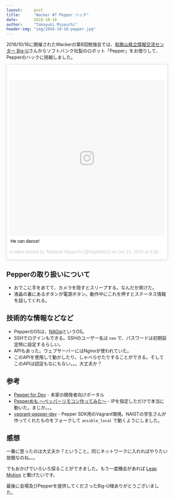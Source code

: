 ```yaml
---
layout:     post
title:      "Wacker #7 Pepper ハック"
date:       2016-10-18
author:     "Takayuki Miyauchi"
header-img: "img/2016-10-18-pepper.jpg"
---
```


2016/10/16に開催されたWackerの第8回勉強会では、[和歌山県立情報交流センター Big-U](http://www.big-u.jp/)さんからソフトバンク社製のロボット「Pepper」をお借りして、Pepperのハックに挑戦しました。

<blockquote class="instagram-media" data-instgrm-captioned data-instgrm-version="7" style=" background:#FFF; border:0; border-radius:3px; box-shadow:0 0 1px 0 rgba(0,0,0,0.5),0 1px 10px 0 rgba(0,0,0,0.15); margin: 1px; max-width:658px; padding:0; width:99.375%; width:-webkit-calc(100% - 2px); width:calc(100% - 2px);"><div style="padding:8px;"> <div style=" background:#F8F8F8; line-height:0; margin-top:40px; padding:50.0% 0; text-align:center; width:100%;"> <div style=" background:url(data:image/png;base64,iVBORw0KGgoAAAANSUhEUgAAACwAAAAsCAMAAAApWqozAAAABGdBTUEAALGPC/xhBQAAAAFzUkdCAK7OHOkAAAAMUExURczMzPf399fX1+bm5mzY9AMAAADiSURBVDjLvZXbEsMgCES5/P8/t9FuRVCRmU73JWlzosgSIIZURCjo/ad+EQJJB4Hv8BFt+IDpQoCx1wjOSBFhh2XssxEIYn3ulI/6MNReE07UIWJEv8UEOWDS88LY97kqyTliJKKtuYBbruAyVh5wOHiXmpi5we58Ek028czwyuQdLKPG1Bkb4NnM+VeAnfHqn1k4+GPT6uGQcvu2h2OVuIf/gWUFyy8OWEpdyZSa3aVCqpVoVvzZZ2VTnn2wU8qzVjDDetO90GSy9mVLqtgYSy231MxrY6I2gGqjrTY0L8fxCxfCBbhWrsYYAAAAAElFTkSuQmCC); display:block; height:44px; margin:0 auto -44px; position:relative; top:-22px; width:44px;"></div></div> <p style=" margin:8px 0 0 0; padding:0 4px;"> <a href="https://www.instagram.com/p/BLnAgvWDift/" style=" color:#000; font-family:Arial,sans-serif; font-size:14px; font-style:normal; font-weight:normal; line-height:17px; text-decoration:none; word-wrap:break-word;" target="_blank">He can dance!</a></p> <p style=" color:#c9c8cd; font-family:Arial,sans-serif; font-size:14px; line-height:17px; margin-bottom:0; margin-top:8px; overflow:hidden; padding:8px 0 7px; text-align:center; text-overflow:ellipsis; white-space:nowrap;">A video posted by Takayuki Miyauchi (@miya0001) on <time style=" font-family:Arial,sans-serif; font-size:14px; line-height:17px;" datetime="2016-10-16T03:56:26+00:00">Oct 15, 2016 at 8:56pm PDT</time></p></div></blockquote>
<script async defer src="//platform.instagram.com/en_US/embeds.js"></script>

## Pepperの取り扱いについて

* おでこに手をあてて、カメラを隠すとスリープする。なんだか笑けた。
* 液晶の裏にあるボタンが電源ボタン。動作中にこれを押すとステータス情報を話してくれる。

## 技術的な情報などなど

* PepperのOSは、[NAOqi](http://doc.aldebaran.com/)というOS。
* SSHでログインもできる。SSHのユーザー名は `nao` で、パスワードは初期設定時に設定するらしい。
* APIもあった。ウェブサーバーにはNginxが使われていた。
* このAPIを使用して動かしたり、しゃべらせたりすることができる。そしてこのAPIは認証もなにもない。。。大丈夫か？

## 参考

* [Pepper for Dev](http://www.softbank.jp/robot/special/tech/) - 本家の開発者向けポータル
* [Pepperめも ～ペッパーリモコン作ってみた～](http://qiita.com/haiattoC/items/a7390fdfecf697586fb3) - IPを指定しただけで本当に動いた。まじか。。。
* [vagrant-pepper-dev](https://github.com/wakayama-hacker/vagrant-pepper-dev) - Pepper SDK用のVagrant環境。NAISTの学生さんが作ってくれたものをフォークして `ansible_local` で動くようにしました。

## 感想

一番に思ったのは大丈夫か？ということ。同じネットワークに入れればやりたい放題なのね。。。

でもおかげでいろいろ探ることができました。もう一度機会があれば [Leap Motion](https://www.leapmotion.com/?lang=jp) と繋げたいです。

最後に会場及びPepperを提供してくださったBig-U様ありがとうございました。
